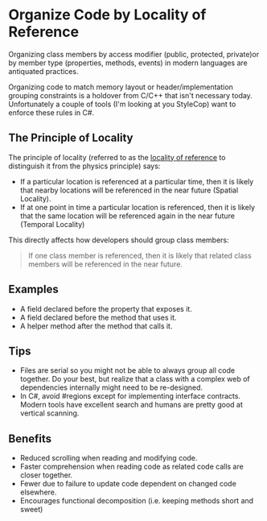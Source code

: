 # Organize Code by Locality of Reference
Organizing class members by access modifier (public, protected, private)or by member type (properties, methods, events) in modern languages are antiquated practices.

Organizing code to match memory layout or header/implementation grouping constraints is a holdover from C/C++ that isn't necessary today. Unfortunately a couple of tools (I'm looking at you StyleCop) want to enforce these rules in C#.

## The Principle of Locality
The principle of locality (referred to as the [locality of reference](http://en.wikipedia.org/wiki/Locality_of_reference) to distinguish it from the physics principle) says:

- If a particular location is referenced at a particular time, then it is likely that nearby locations will be referenced in the near future (Spatial Locality).
- If at one point in time a particular location is referenced, then it is likely that the same location will be referenced again in the near future (Temporal Locality)

This directly affects how developers should group class members:

> If one class member is referenced, then it is likely that related class members will be referenced in the near future.  

## Examples
- A field declared before the property that exposes it.
- A field declared before the method that uses it.
- A helper method after the method that calls it.

## Tips
- Files are serial so you might not be able to always group all code together.  Do your best, but realize that a class with a complex web of dependencies internally might need to be re-designed.
- In C#, avoid #regions except for implementing interface contracts.  Modern tools have excellent search and humans are pretty good at vertical scanning.

## Benefits
- Reduced scrolling when reading and modifying code.
- Faster comprehension when reading code as related code calls are closer together.
- Fewer due to failure to update code dependent on changed code elsewhere.
- Encourages functional decomposition (i.e. keeping methods short and sweet)

